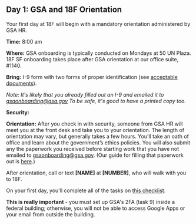 

## Day 1: GSA and 18F Orientation

Your first day at 18F will begin with a mandatory orientation administered by GSA HR.

**Time:** 8:00 am 

**Where:** GSA onboarding is typically conducted on Mondays at 50 UN Plaza. 18F SF onboarding takes place after GSA orientation at our office suite, #1140. 

**Bring:** I-9 form with two forms of proper identification (see [acceptable documents](http://www.uscis.gov/i-9-central/acceptable-documents)).

*Note: It's likely that you already filled out an I-9 and emailed it to [gsaonboarding@gsa.gov](mailto:gsaonboarding@gsa.gov) To be safe, it's good to have a printed copy too.*

**Security:** 

**Orientation:** After you check in with security, someone from GSA HR will meet you at the front desk and take you to your orientation. The length of orientation may vary, but generally takes a few hours. You’ll take an oath of office and learn about the government’s ethics policies. You will also submit any the paperwork you received before starting work that you have not emailed to [gsaonboarding@gsa.gov](mailto:gsaonboarding@gsa.gov). (Our guide for filling that paperwork out is [here](https://github.com/18F/onboarding-documents/blob/master/Forms/gsa-onboarding-forms.md).) 

After orientation, call or text **[NAME]** at **[NUMBER]**, who will walk with you to 18F.  

On your first day, you'll complete all of the tasks on [this checklist](https://github.com/18F/onboarding-documents/blob/master/Checklists/new-hire-checklist.md#first-day). 

**This is really important** - you must set up GSA's 2FA (task 9) inside a federal building; otherwise, you will not be able to access Google Apps or your email from outside the building. 


